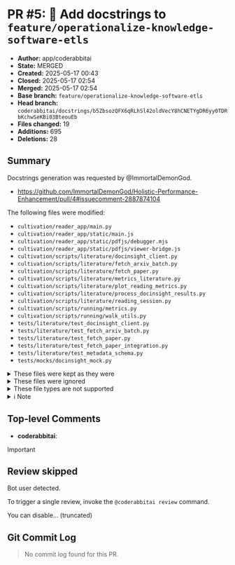 # PR #5: 📝 Add docstrings to `feature/operationalize-knowledge-software-etls`

- **Author:** app/coderabbitai
- **State:** MERGED
- **Created:** 2025-05-17 00:43
- **Closed:** 2025-05-17 02:54
- **Merged:** 2025-05-17 02:54
- **Base branch:** `feature/operationalize-knowledge-software-etls`
- **Head branch:** `coderabbitai/docstrings/b5ZbsozQFX6qRLhSl42oldVecY8hCNETYgDR6yy0TDRbKchwSeKBi03BteouEb`
- **Files changed:** 19
- **Additions:** 695
- **Deletions:** 28

## Summary
Docstrings generation was requested by @ImmortalDemonGod.

* https://github.com/ImmortalDemonGod/Holistic-Performance-Enhancement/pull/4#issuecomment-2887874104

The following files were modified:

* `cultivation/reader_app/main.py`
* `cultivation/reader_app/static/main.js`
* `cultivation/reader_app/static/pdfjs/debugger.mjs`
* `cultivation/reader_app/static/pdfjs/viewer-bridge.js`
* `cultivation/scripts/literature/docinsight_client.py`
* `cultivation/scripts/literature/fetch_arxiv_batch.py`
* `cultivation/scripts/literature/fetch_paper.py`
* `cultivation/scripts/literature/metrics_literature.py`
* `cultivation/scripts/literature/plot_reading_metrics.py`
* `cultivation/scripts/literature/process_docinsight_results.py`
* `cultivation/scripts/literature/reading_session.py`
* `cultivation/scripts/running/metrics.py`
* `cultivation/scripts/running/walk_utils.py`
* `tests/literature/test_docinsight_client.py`
* `tests/literature/test_fetch_arxiv_batch.py`
* `tests/literature/test_fetch_paper.py`
* `tests/literature/test_fetch_paper_integration.py`
* `tests/literature/test_metadata_schema.py`
* `tests/mocks/docinsight_mock.py`

<details>
<summary>These files were kept as they were</summary>

* `tests/literature/test_metrics_literature.py`
* `tests/literature/test_reading_stats_schema.py`

</details>

<details>
<summary>These files were ignored</summary>

* `cultivation/reader_app/static/__tests__/main.test.js`
* `cultivation/reader_app/static/__tests__/viewer-bridge.test.js`
* `cultivation/reader_app/tests/e2e/load.spec.js`

</details>

<details>
<summary>These file types are not supported</summary>

* `.github/workflows/ci-literature.yml`
* `.gitignore`
* `README.md`
* `cultivation/docs/comprehensive_debugging_guide.md`
* `cultivation/literature/metadata/2405.04434.json`
* `cultivation/literature/metadata/2502.14837.json`
* `cultivation/literature/metadata/2504.05496.json`
* `cultivation/literature/metadata/2505.03335.json`
* `cultivation/literature/metadata/2505.03335_backup.json`
* `cultivation/literature/notes/2405.04434.md`
* `cultivation/literature/notes/2502.14837.md`
* `cultivation/literature/notes/2504.05496.md`
* `cultivation/literature/notes/2505.03335.md`
* `cultivation/literature/notes/2505.03335_backup.md`
* `cultivation/literature/to_read.md`
* `cultivation/reader_app/README.md`
* `cultivation/reader_app/package.json`
* `cultivation/reader_app/requirements.txt`
* `cultivation/reader_app/static/index.html`
* `cultivation/reader_app/static/pdfjs/README.txt`
* `cultivation/reader_app/static/pdfjs/debugger.css`
* `cultivation/reader_app/static/pdfjs/viewer.html`
* `cultivation/reader_app/tests/test_plan.md`
* `cultivation/schemas/paper.schema.json`
* `requirements.txt`

</details>

<details>
<summary>ℹ️ Note</summary><blockquote>

CodeRabbit cannot perform edits on its own pull requests yet.

</blockquote></details>

## Top-level Comments
- **coderabbitai**: <!-- This is an auto-generated comment: summarize by coderabbit.ai -->
<!-- This is an auto-generated comment: skip review by coderabbit.ai -->

> [!IMPORTANT]
> ## Review skipped
> 
> Bot user detected.
> 
> To trigger a single review, invoke the `@coderabbitai review` command.
> 
> You can disable... (truncated)

## Git Commit Log

> No commit log found for this PR.

